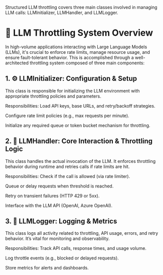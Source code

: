 Structured LLM throttling covers three main classes involved in managing LLM calls: LLMInitializer, LLMHandler, and LLMLogger.

# 🔄 LLM Throttling System Overview
In high-volume applications interacting with Large Language Models (LLMs), it's crucial to enforce rate limits, manage resource usage, and ensure fault-tolerant behavior. This is accomplished through a well-architected throttling system composed of three main components:

## 1. ⚙️ LLMInitializer: Configuration & Setup
This class is responsible for initializing the LLM environment with appropriate throttling policies and parameters.

Responsibilities:
Load API keys, base URLs, and retry/backoff strategies.

Configure rate limit policies (e.g., max requests per minute).

Initialize any required queue or token bucket mechanism for throttling.

## 2. 🧠 LLMHandler: Core Interaction & Throttling Logic
This class handles the actual invocation of the LLM. It enforces throttling behavior during runtime and retries calls if rate limits are hit.

Responsibilities:
Check if the call is allowed (via rate limiter).

Queue or delay requests when threshold is reached.

Retry on transient failures (HTTP 429 or 5xx).

Interface with the LLM API (OpenAI, Azure OpenAI).

## 3. 📑 LLMLogger: Logging & Metrics
This class logs all activity related to throttling, API usage, errors, and retry behavior. It’s vital for monitoring and observability.

Responsibilities:
Track API calls, response times, and usage volume.

Log throttle events (e.g., blocked or delayed requests).

Store metrics for alerts and dashboards.
